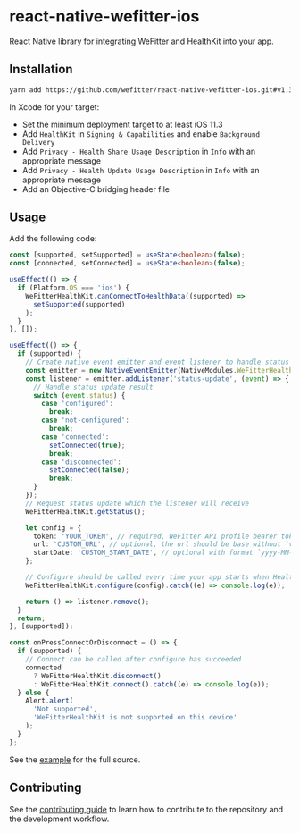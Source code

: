 # react-native-wefitter-ios

React Native library for integrating WeFitter and HealthKit into your app.

## Installation

```sh
yarn add https://github.com/wefitter/react-native-wefitter-ios.git#v1.3.0
```

In Xcode for your target:

- Set the minimum deployment target to at least iOS 11.3
- Add `HealthKit` in `Signing & Capabilities` and enable `Background Delivery`
- Add `Privacy - Health Share Usage Description` in `Info` with an appropriate message
- Add `Privacy - Health Update Usage Description` in `Info` with an appropriate message
- Add an Objective-C bridging header file

## Usage

Add the following code:

```ts
const [supported, setSupported] = useState<boolean>(false);
const [connected, setConnected] = useState<boolean>(false);

useEffect(() => {
  if (Platform.OS === 'ios') {
    WeFitterHealthKit.canConnectToHealthData((supported) =>
      setSupported(supported)
    );
  }
}, []);

useEffect(() => {
  if (supported) {
    // Create native event emitter and event listener to handle status updates
    const emitter = new NativeEventEmitter(NativeModules.WeFitterHealthKit);
    const listener = emitter.addListener('status-update', (event) => {
      // Handle status update result
      switch (event.status) {
        case 'configured':
          break;
        case 'not-configured':
          break;
        case 'connected':
          setConnected(true);
          break;
        case 'disconnected':
          setConnected(false);
          break;
      }
    });
    // Request status update which the listener will receive
    WeFitterHealthKit.getStatus();

    let config = {
      token: 'YOUR_TOKEN', // required, WeFitter API profile bearer token
      url: 'CUSTOM_URL', // optional, the url should be base without `v1.3/ingest/` as the library will append this. Default: `https://api.wefitter.com/api/`
      startDate: 'CUSTOM_START_DATE', // optional with format `yyyy-MM-dd`, by default data of the past 7 days will be uploaded
    };

    // Configure should be called every time your app starts when HealthKit is supported
    WeFitterHealthKit.configure(config).catch((e) => console.log(e));

    return () => listener.remove();
  }
  return;
}, [supported]);

const onPressConnectOrDisconnect = () => {
  if (supported) {
    // Connect can be called after configure has succeeded
    connected
      ? WeFitterHealthKit.disconnect()
      : WeFitterHealthKit.connect().catch((e) => console.log(e));
  } else {
    Alert.alert(
      'Not supported',
      'WeFitterHealthKit is not supported on this device'
    );
  }
};
```

See the [example](example/src/App.tsx) for the full source.

## Contributing

See the [contributing guide](CONTRIBUTING.md) to learn how to contribute to the repository and the development workflow.
